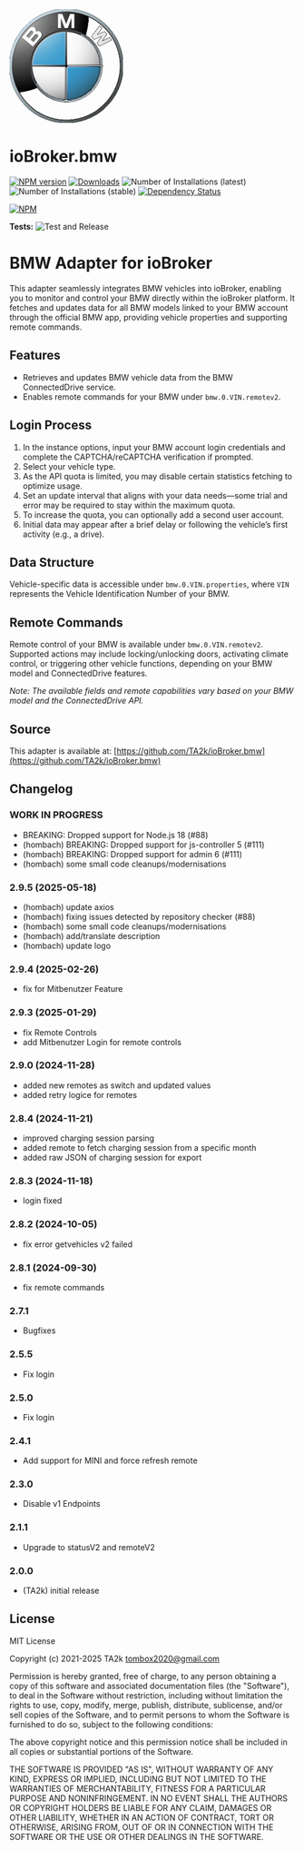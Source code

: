 <img src="admin/bmw.png" alt="Logo" width="200">

# ioBroker.bmw

[![NPM version](https://img.shields.io/npm/v/iobroker.bmw.svg)](https://www.npmjs.com/package/iobroker.bmw)
[![Downloads](https://img.shields.io/npm/dm/iobroker.bmw.svg)](https://www.npmjs.com/package/iobroker.bmw)
![Number of Installations (latest)](https://iobroker.live/badges/bmw-installed.svg)
![Number of Installations (stable)](https://iobroker.live/badges/bmw-stable.svg)
[![Dependency Status](https://img.shields.io/david/TA2k/iobroker.bmw.svg)](https://david-dm.org/TA2k/iobroker.bmw)

[![NPM](https://nodei.co/npm/iobroker.bmw.png?downloads=true)](https://nodei.co/npm/iobroker.bmw/)

**Tests:** ![Test and Release](https://github.com/TA2k/ioBroker.bmw/workflows/Test%20and%20Release/badge.svg)

# BMW Adapter for ioBroker

This adapter seamlessly integrates BMW vehicles into ioBroker, enabling you to monitor and control your BMW directly within the ioBroker platform. It fetches and updates data for all BMW models linked to your BMW account through the official BMW app, providing vehicle properties and supporting remote commands.

## Features
- Retrieves and updates BMW vehicle data from the BMW ConnectedDrive service.
- Enables remote commands for your BMW under `bmw.0.VIN.remotev2`.

## Login Process
1. In the instance options, input your BMW account login credentials and complete the CAPTCHA/reCAPTCHA verification if prompted.
2. Select your vehicle type.
3. As the API quota is limited, you may disable certain statistics fetching to optimize usage.
4. Set an update interval that aligns with your data needs—some trial and error may be required to stay within the maximum quota.
5. To increase the quota, you can optionally add a second user account.
6. Initial data may appear after a brief delay or following the vehicle’s first activity (e.g., a drive).

## Data Structure
Vehicle-specific data is accessible under `bmw.0.VIN.properties`, where `VIN` represents the Vehicle Identification Number of your BMW.

## Remote Commands
Remote control of your BMW is available under `bmw.0.VIN.remotev2`. Supported actions may include locking/unlocking doors, activating climate control, or triggering other vehicle functions, depending on your BMW model and ConnectedDrive features.

*Note: The available fields and remote capabilities vary based on your BMW model and the ConnectedDrive API.*

## Source
This adapter is available at: [https://github.com/TA2k/ioBroker.bmw](https://github.com/TA2k/ioBroker.bmw)

## Changelog

### **WORK IN PROGRESS**

- BREAKING: Dropped support for Node.js 18 (#88)
- (hombach) BREAKING: Dropped support for js-controller 5 (#111)
- (hombach) BREAKING: Dropped support for admin 6 (#111)
- (hombach) some small code cleanups/modernisations

### 2.9.5 (2025-05-18)

- (hombach) update axios
- (hombach) fixing issues detected by repository checker (#88)
- (hombach) some small code cleanups/modernisations
- (hombach) add/translate description
- (hombach) update logo

### 2.9.4 (2025-02-26)

- fix for Mitbenutzer Feature

### 2.9.3 (2025-01-29)

- fix Remote Controls
- add Mitbenutzer Login for remote controls

### 2.9.0 (2024-11-28)

- added new remotes as switch and updated values
- added retry logice for remotes

### 2.8.4 (2024-11-21)

- improved charging session parsing
- added remote to fetch charging session from a specific month
- added raw JSON of charging session for export

### 2.8.3 (2024-11-18)

- login fixed

### 2.8.2 (2024-10-05)

- fix error getvehicles v2 failed

### 2.8.1 (2024-09-30)

- fix remote commands

### 2.7.1

- Bugfixes

### 2.5.5

- Fix login

### 2.5.0

- Fix login

### 2.4.1

- Add support for MINI and force refresh remote

### 2.3.0

- Disable v1 Endpoints

### 2.1.1

- Upgrade to statusV2 and remoteV2

### 2.0.0

- (TA2k) initial release

## License

MIT License

Copyright (c) 2021-2025 TA2k <tombox2020@gmail.com>

Permission is hereby granted, free of charge, to any person obtaining a copy
of this software and associated documentation files (the "Software"), to deal
in the Software without restriction, including without limitation the rights
to use, copy, modify, merge, publish, distribute, sublicense, and/or sell
copies of the Software, and to permit persons to whom the Software is
furnished to do so, subject to the following conditions:

The above copyright notice and this permission notice shall be included in all
copies or substantial portions of the Software.

THE SOFTWARE IS PROVIDED "AS IS", WITHOUT WARRANTY OF ANY KIND, EXPRESS OR
IMPLIED, INCLUDING BUT NOT LIMITED TO THE WARRANTIES OF MERCHANTABILITY,
FITNESS FOR A PARTICULAR PURPOSE AND NONINFRINGEMENT. IN NO EVENT SHALL THE
AUTHORS OR COPYRIGHT HOLDERS BE LIABLE FOR ANY CLAIM, DAMAGES OR OTHER
LIABILITY, WHETHER IN AN ACTION OF CONTRACT, TORT OR OTHERWISE, ARISING FROM,
OUT OF OR IN CONNECTION WITH THE SOFTWARE OR THE USE OR OTHER DEALINGS IN THE
SOFTWARE.
